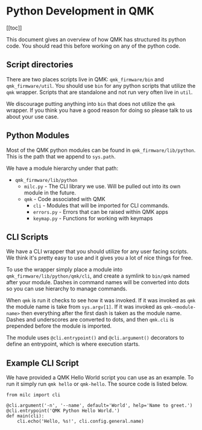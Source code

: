 # Python Development in QMK

[[toc]]

This document gives an overview of how QMK has structured its python code. You should read this before working on any of the python code.

## Script directories

There are two places scripts live in QMK: `qmk_firmware/bin` and `qmk_firmware/util`. You should use `bin` for any python scripts that utilize the `qmk` wrapper. Scripts that are standalone and not run very often live in `util`.

We discourage putting anything into `bin` that does not utilize the `qmk` wrapper. If you think you have a good reason for doing so please talk to us about your use case.

## Python Modules

Most of the QMK python modules can be found in `qmk_firmware/lib/python`. This is the path that we append to `sys.path`.

We have a module hierarchy under that path:

* `qmk_firmware/lib/python`
    * `milc.py` - The CLI library we use. Will be pulled out into its own module in the future.
    * `qmk` - Code associated with QMK
        * `cli` - Modules that will be imported for CLI commands.
        * `errors.py` - Errors that can be raised within QMK apps
        * `keymap.py` - Functions for working with keymaps

## CLI Scripts

We have a CLI wrapper that you should utilize for any user facing scripts. We think it's pretty easy to use and it gives you a lot of nice things for free.

To use the wrapper simply place a module into `qmk_firmware/lib/python/qmk/cli`, and create a symlink to `bin/qmk` named after your module. Dashes in command names will be converted into dots so you can use hierarchy to manage commands.

When `qmk` is run it checks to see how it was invoked. If it was invoked as `qmk` the module name is take from `sys.argv[1]`. If it was invoked as `qmk-<module-name>` then everything after the first dash is taken as the module name. Dashes and underscores are converted to dots, and then `qmk.cli` is prepended before the module is imported.

The module uses `@cli.entrypoint()` and `@cli.argument()` decorators to define an entrypoint, which is where execution starts.

## Example CLI Script

We have provided a QMK Hello World script you can use as an example. To run it simply run `qmk hello` or `qmk-hello`. The source code is listed below.

```
from milc import cli

@cli.argument('-n', '--name', default='World', help='Name to greet.')
@cli.entrypoint('QMK Python Hello World.')
def main(cli):
    cli.echo('Hello, %s!', cli.config.general.name)
```
